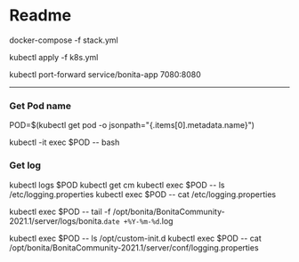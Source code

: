 # Readme

docker-compose -f stack.yml

kubectl apply -f k8s.yml

kubectl port-forward service/bonita-app 7080:8080

---
### Get Pod name

POD=$(kubectl get pod -o jsonpath="{.items[0].metadata.name}")

kubectl -it exec $POD -- bash

### Get log 
kubectl logs $POD
kubectl get cm
kubectl exec $POD -- ls /etc/logging.properties
kubectl exec $POD -- cat /etc/logging.properties


kubectl exec $POD -- tail -f /opt/bonita/BonitaCommunity-2021.1/server/logs/bonita.`date +%Y-%m-%d`.log

kubectl exec $POD -- ls /opt/custom-init.d
kubectl exec $POD -- cat /opt/bonita/BonitaCommunity-2021.1/server/conf/logging.properties